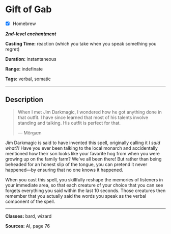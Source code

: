 # Gift of Gab

- [x] Homebrew

***2nd-level enchantment***

**Casting Time:** reaction (which you take when you speak something you regret)

**Duration:** instantaneous

**Range:** indefinate

**Tags:** verbal, somatic

---

## Description
> When I met Jim Darkmagic, I wondered how he got anything done in that outfit.
> I have since learned that most of his talents involve standing and talking.
> His outfit is perfect for that.
> 
> &mdash; Môrgæn

Jim Darkmagic is said to have invented this spell, originally calling it *I said what?!* Have you ever been talking to the local monarch and accidentally mentioned how their son looks like your favorite hog from when you were growing up on the family farm? We've all been there! But rather than being beheaded for an honest slip of the tongue, you can pretend it never happened&mdash;by ensuring that no one knows it happened.

When you cast this spell, you skillfully reshape the memories of listeners in your immediate area, so that each creature of your choice that you can see forgets everything you said within the last 10 seconds.
Those creatures then remember that you actually said the words you speak as the verbal component of the spell.

---

**Classes:** bard, wizard

**Sources:** AI, page 76
